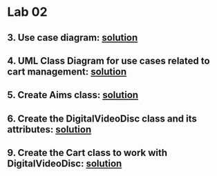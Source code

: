 # Lab 02

## 3. Use case diagram: [solution](./src/Requirement)

## 4. UML Class Diagram for use cases related to cart management: [solution](./src/Design)

## 5. Create Aims class: [solution](./src/AIMS%20project/Aims.java)

## 6. Create the DigitalVideoDisc class and its attributes: [solution](./src/AIMS%20project/DigitalVideoDisc.java)

## 9. Create the Cart class to work with DigitalVideoDisc: [solution](./scr/AIMS%20project/Cart.java)
